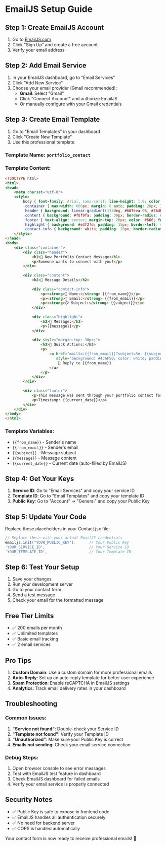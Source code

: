 # EmailJS Setup Guide

## Step 1: Create EmailJS Account

1. Go to [EmailJS.com](https://www.emailjs.com/)
2. Click "Sign Up" and create a free account
3. Verify your email address

## Step 2: Add Email Service

1. In your EmailJS dashboard, go to "Email Services"
2. Click "Add New Service"
3. Choose your email provider (Gmail recommended):
   - **Gmail**: Select "Gmail" 
   - Click "Connect Account" and authorize EmailJS
   - Or manually configure with your Gmail credentials

## Step 3: Create Email Template

1. Go to "Email Templates" in your dashboard
2. Click "Create New Template"
3. Use this professional template:

### Template Name: `portfolio_contact`

### Template Content:

```html
<!DOCTYPE html>
<html>
<head>
    <meta charset="utf-8">
    <style>
        body { font-family: Arial, sans-serif; line-height: 1.6; color: #333; }
        .container { max-width: 600px; margin: 0 auto; padding: 20px; }
        .header { background: linear-gradient(135deg, #667eea 0%, #764ba2 100%); color: white; padding: 30px; text-align: center; border-radius: 10px 10px 0 0; }
        .content { background: #f8f9fa; padding: 30px; border-radius: 0 0 10px 10px; }
        .footer { text-align: center; margin-top: 20px; color: #666; font-size: 14px; }
        .highlight { background: #e3f2fd; padding: 15px; border-left: 4px solid #2196f3; margin: 20px 0; }
        .contact-info { background: white; padding: 20px; border-radius: 8px; margin-top: 20px; }
    </style>
</head>
<body>
    <div class="container">
        <div class="header">
            <h1>💌 New Portfolio Contact Message</h1>
            <p>Someone wants to connect with you!</p>
        </div>
        
        <div class="content">
            <h2>📝 Message Details</h2>
            
            <div class="contact-info">
                <p><strong>👤 Name:</strong> {{from_name}}</p>
                <p><strong>📧 Email:</strong> {{from_email}}</p>
                <p><strong>📋 Subject:</strong> {{subject}}</p>
            </div>
            
            <div class="highlight">
                <h3>💬 Message:</h3>
                <p>{{message}}</p>
            </div>
            
            <div style="margin-top: 30px;">
                <h3>🚀 Quick Actions:</h3>
                <p>
                    <a href="mailto:{{from_email}}?subject=Re: {{subject}}" 
                       style="background: #4CAF50; color: white; padding: 10px 20px; text-decoration: none; border-radius: 5px; display: inline-block; margin: 5px;">
                        📧 Reply to {{from_name}}
                    </a>
                </p>
            </div>
        </div>
        
        <div class="footer">
            <p>This message was sent through your portfolio contact form</p>
            <p>Timestamp: {{current_date}}</p>
        </div>
    </div>
</body>
</html> 
```

### Template Variables:
- `{{from_name}}` - Sender's name
- `{{from_email}}` - Sender's email
- `{{subject}}` - Message subject
- `{{message}}` - Message content
- `{{current_date}}` - Current date (auto-filled by EmailJS)

## Step 4: Get Your Keys

1. **Service ID**: Go to "Email Services" and copy your service ID
2. **Template ID**: Go to "Email Templates" and copy your template ID  
3. **Public Key**: Go to "Account" → "General" and copy your Public Key

## Step 5: Update Your Code

Replace these placeholders in your Contact.jsx file:

```javascript
// Replace these with your actual EmailJS credentials
emailjs.init("YOUR_PUBLIC_KEY");      // Your Public Key
'YOUR_SERVICE_ID',                    // Your Service ID  
'YOUR_TEMPLATE_ID',                   // Your Template ID
```

## Step 6: Test Your Setup

1. Save your changes
2. Run your development server
3. Go to your contact form
4. Send a test message
5. Check your email for the formatted message

## Free Tier Limits

- ✅ 200 emails per month
- ✅ Unlimited templates
- ✅ Basic email tracking
- ✅ 2 email services

## Pro Tips

1. **Custom Domain**: Use a custom domain for more professional emails
2. **Auto-Reply**: Set up an auto-reply template for better user experience
3. **Spam Protection**: Enable reCAPTCHA in EmailJS settings
4. **Analytics**: Track email delivery rates in your dashboard

## Troubleshooting

### Common Issues:
1. **"Service not found"**: Double-check your Service ID
2. **"Template not found"**: Verify your Template ID
3. **"Unauthorized"**: Make sure your Public Key is correct
4. **Emails not sending**: Check your email service connection

### Debug Steps:
1. Open browser console to see error messages
2. Test with EmailJS test feature in dashboard
3. Check EmailJS dashboard for failed emails
4. Verify your email service is properly connected

## Security Notes

- ✅ Public Key is safe to expose in frontend code
- ✅ EmailJS handles all authentication securely
- ✅ No need for backend server
- ✅ CORS is handled automatically

Your contact form is now ready to receive professional emails! 🎉

